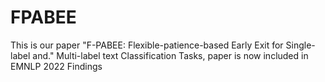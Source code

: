 # FPABEE
This is our paper "F-PABEE: Flexible-patience-based Early Exit for Single-label and." Multi-label text Classification Tasks, paper is now included in EMNLP 2022 Findings
